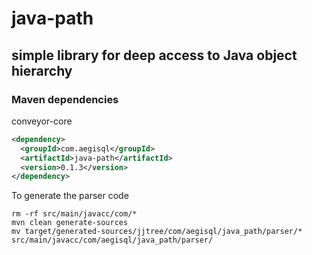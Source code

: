 # java-path
## simple library for deep access to Java object hierarchy
### Maven dependencies
conveyor-core
```xml
<dependency>
  <groupId>com.aegisql</groupId>
  <artifactId>java-path</artifactId>
  <version>0.1.3</version>
</dependency>
```

To generate the parser code
```shell script
rm -rf src/main/javacc/com/* 
mvn clean generate-sources 
mv target/generated-sources/jjtree/com/aegisql/java_path/parser/* src/main/javacc/com/aegisql/java_path/parser/
```
